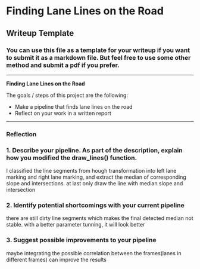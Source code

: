 # **Finding Lane Lines on the Road** 

## Writeup Template

### You can use this file as a template for your writeup if you want to submit it as a markdown file. But feel free to use some other method and submit a pdf if you prefer.

---

**Finding Lane Lines on the Road**

The goals / steps of this project are the following:
* Make a pipeline that finds lane lines on the road
* Reflect on your work in a written report


[//]: # (Image References)

[image1]: ./examples/grayscale.jpg "Grayscale"

---

### Reflection

### 1. Describe your pipeline. As part of the description, explain how you modified the draw_lines() function.
I classified the line segments from hough transformation into left lane marking and right lane marking, and extract the median of corresponding slope and intersections. at last only draw the line with median slope and intersection



### 2. Identify potential shortcomings with your current pipeline
there are still dirty line segments which makes the final detected median not stable. with a better parameter tunning, it will look better


### 3. Suggest possible improvements to your pipeline
maybe integrating the possible correlation between the frames(lanes in different frames) can improve the results

